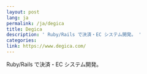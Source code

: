 ```yaml
---
layout: post
lang: ja
permalink: /ja/degica
title: Degica
description: ' Ruby/Rails で決済・EC システム開発。 '
categories: 
link: https://www.degica.com/
---
```


<p>Ruby/Rails で決済・EC システム開発。</p>

